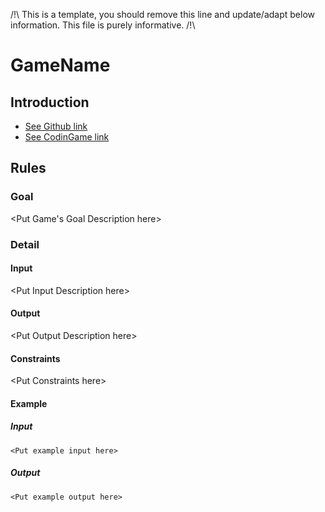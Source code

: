 /!\\ This is a template, you should remove this line and update/adapt below information. This file is purely informative. /!\\

# GameName

## Introduction

- [See Github link](https://github.com/doriongilmore/codingame-ts-engine)
- [See CodinGame link](https://www.codingame.com/ide/puzzle/moves-in-maze)

## Rules

### Goal

\<Put Game's Goal Description here>

### Detail

#### Input
\<Put Input Description here>

#### Output
\<Put Output Description here>

#### Constraints
\<Put Constraints here>

#### Example
##### Input
```
<Put example input here>
```

##### Output
```
<Put example output here>
```